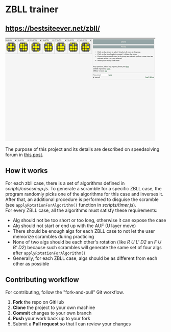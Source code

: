 # ZBLL trainer
## https://bestsiteever.net/zbll/

![zbll trainer demo](images/demo.gif)

The purpose of this project and its details are described on speedsolving forum in [this post](https://www.speedsolving.com/forum/threads/zbll-trainer.63572/).  

How it works
------------

For each zbll case, there is a set of algorithms defined in _scripts/casesmap.js_. To generate a scramble for a specific ZBLL case, the program randomly picks one of the algorithms for this case and inverses it. After that, an additional procedure is performed to disguise the scramble (see `applyRotationForAlgorithm()` function in _scripts/timer.js_).  
For every ZBLL case, all the algorithms must satisfy these requirements:

- Alg should not be too short or too long, otherwise it can expose the case
- Alg should not start or end up with the AUF (U layer move)
- There should be enough algs for each ZBLL case to not let the user memorize scrambles during practicing
- None of two algs should be each other's rotation (like _R U L' D2_ an _F U B' D2_) because such scrambles will generate the same set of four algs after `applyRotationForAlgorithm()`
- Generally, for each ZBLL case, algs should be as different from each other as possible


Contributing workflow
---------------------

For contributing, follow the "fork-and-pull" Git workflow.

 1. **Fork** the repo on GitHub
 2. **Clone** the project to your own machine
 3. **Commit** changes to your own branch
 4. **Push** your work back up to your fork
 5. Submit a **Pull request** so that I can review your changes
